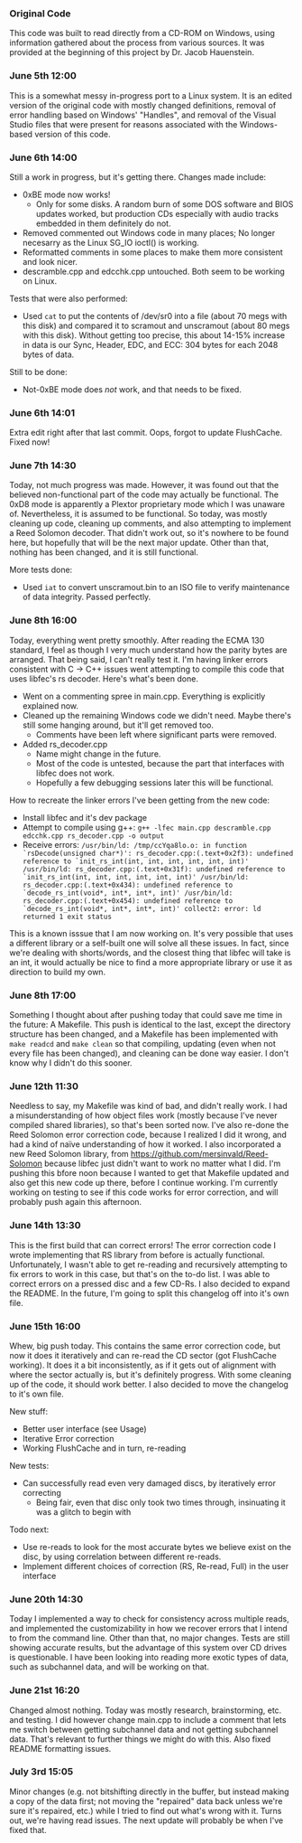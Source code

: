 ### Original Code

This code was built to read directly from a CD-ROM on Windows, using information gathered about the process from various sources. It was provided at the beginning of this project by Dr. Jacob Hauenstein.

### June 5th 12:00

This is a somewhat messy in-progress port to a Linux system. It is an edited version of the original code with mostly changed definitions, removal of error handling based on Windows' "Handles", and removal of the Visual Studio files that were present for reasons associated with the Windows-based version of this code.

### June 6th 14:00

Still a work in progress, but it's getting there. Changes made include:

- 0xBE mode now works!
	- Only for some disks. A random burn of some DOS software and BIOS updates worked, but production CDs especially with audio tracks embedded in them definitely do not.
- Removed commented out Windows code in many places; No longer necesarry as the Linux SG_IO ioctl() is working.
- Reformatted comments in some places to make them more consistent and look nicer.
- descramble.cpp and edcchk.cpp untouched. Both seem to be working on Linux.

Tests that were also performed:

- Used `cat` to put the contents of /dev/sr0 into a file (about 70 megs with this disk) and compared it to scramout and unscramout (about 80 megs with this disk). Without getting too precise, this about 14-15% increase in data is our Sync, Header, EDC, and ECC: 304 bytes for each 2048 bytes of data.

Still to be done:

- Not-0xBE mode does *not* work, and that needs to be fixed.

### June 6th 14:01

Extra edit right after that last commit. Oops, forgot to update FlushCache. Fixed now!

### June 7th 14:30

Today, not much progress was made. However, it was found out that the believed non-functional part of the code may actually be functional. The 0xD8 mode is apparently a Plextor proprietary mode which I was unaware of. Nevertheless, it is assumed to be functional. So today, was mostly cleaning up code, cleaning up comments, and also attempting to implement a Reed Solomon decoder. That didn't work out, so it's nowhere to be found here, but hopefully that will be the next major update. Other than that, nothing has been changed, and it is still functional.

More tests done:

- Used `iat` to convert unscramout.bin to an ISO file to verify maintenance of data integrity. Passed perfectly.


### June 8th 16:00

Today, everything went pretty smoothly. After reading the ECMA 130 standard, I feel as though I very much understand how the parity bytes are arranged. That being said, I can't really test it. I'm having linker errors consistent with C -> C++ issues went attempting to compile this code that uses libfec's rs decoder. Here's what's been done.

- Went on a commenting spree in main.cpp. Everything is explicitly explained now.
- Cleaned up the remaining Windows code we didn't need. Maybe there's still some hanging around, but it'll get removed too.
	- Comments have been left where significant parts were removed.
- Added rs_decoder.cpp
	- Name might change in the future.
	- Most of the code is untested, because the part that interfaces with libfec does not work.
	- Hopefully a few debugging sessions later this will be functional.

How to recreate the linker errors I've been getting from the new code:

- Install libfec and it's dev package
- Attempt to compile using g++: `g++ -lfec main.cpp descramble.cpp edcchk.cpp rs_decoder.cpp -o output`
- Receive errors:
```/usr/bin/ld: /tmp/ccYqa8lo.o: in function `rsDecode(unsigned char*)':
rs_decoder.cpp:(.text+0x2f3): undefined reference to `init_rs_int(int, int, int, int, int, int)'
/usr/bin/ld: rs_decoder.cpp:(.text+0x31f): undefined reference to `init_rs_int(int, int, int, int, int, int)'
/usr/bin/ld: rs_decoder.cpp:(.text+0x434): undefined reference to `decode_rs_int(void*, int*, int*, int)'
/usr/bin/ld: rs_decoder.cpp:(.text+0x454): undefined reference to `decode_rs_int(void*, int*, int*, int)'
collect2: error: ld returned 1 exit status```

This is a known isssue that I am now working on. It's very possible that uses a different library or a self-built one will solve all these issues. In fact, since we're dealing with shorts/words, and the closest thing that libfec will take is an int, it would actually be nice to find a more appropriate library or use it as direction to build my own.

### June 8th 17:00

Something I thought about after pushing today that could save me time in the future: A Makefile. This push is identical to the last, except the directory structure has been changed, and a Makefile has been implemented with `make readcd` and `make clean` so that compiling, updating (even when not every file has been changed), and cleaning can be done way easier. I don't know why I didn't do this sooner.

### June 12th 11:30

Needless to say, my Makefile was kind of bad, and didn't really work. I had a misunderstanding of how object files work (mostly because I've never compiled shared libraries), so that's been sorted now. I've also re-done the Reed Solomon error correction code, because I realized I did it wrong, and had a kind of naïve understanding of how it worked. I also incorporated a new Reed Solomon library, from https://github.com/mersinvald/Reed-Solomon because libfec just didn't want to work no matter what I did. I'm pushing this bfore noon because I wanted to get that Makefile updated and also get this new code up there, before I continue working. I'm currently working on testing to see if this code works for error correction, and will probably push again this afternoon.

### June 14th 13:30

This is the first build that can correct errors! The error correction code I wrote implementing that RS library from before is actually functional. Unfortunately, I wasn't able to get re-reading and recursively attempting to fix errors to work in this case, but that's on the to-do list. I was able to correct errors on a pressed disc and a few CD-Rs. I also decided to expand the README. In the future, I'm going to split this changelog off into it's own file.

### June 15th 16:00

Whew, big push today. This contains the same error correction code, but now it does it iteratively and can re-read the CD sector (got FlushCache working). It does it a bit inconsistently, as if it gets out of alignment with where the sector actually is, but it's definitely progress. With some cleaning up of the code, it should work better. I also decided to move the changelog to it's own file.

New stuff:

- Better user interface (see Usage)
- Iterative Error correction
- Working FlushCache and in turn, re-reading

New tests:

- Can successfully read even very damaged discs, by iteratively error correcting
	- Being fair, even that disc only took two times through, insinuating it was a glitch to begin with

Todo next:

- Use re-reads to look for the most accurate bytes we believe exist on the disc, by using correlation between different re-reads.
- Implement different choices of correction (RS, Re-read, Full) in the user interface

### June 20th 14:30

Today I implemented a way to check for consistency across multiple reads, and implemented the customizability in how we recover errors that I intend to from the command line. Other than that, no major changes. Tests are still showing accurate results, but the advantage of this system over CD drives is questionable. I have been looking into reading more exotic types of data, such as subchannel data, and will be working on that.

### June 21st 16:20

Changed almost nothing. Today was mostly research, brainstorming, etc. and testing. I did however change main.cpp to include a comment that lets me switch between getting subchannel data and not getting subchannel data. That's relevant to further things we might do with this. Also fixed README formatting issues.

### July 3rd 15:05

Minor changes (e.g. not bitshifting directly in the buffer, but instead making a copy of the data first; not moving the "repaired" data back unless we're sure it's repaired, etc.) while I tried to find out what's wrong with it. Turns out, we're having read issues. The next update will probably be when I've fixed that.
